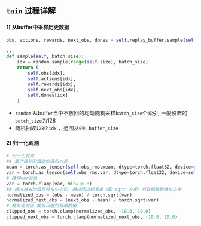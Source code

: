 ## `tain` 过程详解 
#### 1) 从buffer中采样历史数据
```python
obs, actions, rewards, next_obs, dones = self.replay_buffer.sample(self.batch_size)

...
def sample(self, batch_size):
    idx = random.sample(range(self.size), batch_size)
    return (
        self.obs[idx],
        self.actions[idx],
        self.rewards[idx],
        self.next_obs[idx],
        self.dones[idx]
    )

```
* `random` 从buffer当中不放回的均匀随机采样`batch_size`个索引,  一般设置的`batch_size`为128
* 随机抽取`128个idx` ，范围从`0到 buffer_size`


#### 2) 归一化观测
```python
# 归一化观测
## 累计得到的滑动均值和方差
mean = torch.as_tensor(self.obs_rms.mean, dtype=torch.float32, device=self.device)
var = torch.as_tensor(self.obs_rms.var, dtype=torch.float32, device=self.device)
# 确保var非负
var = torch.clamp(var, min=1e-8)
## 通过减去均值将分布中心化，通过除以标准差（即 sqrt 方差）将其缩放到单位方差
normalized_obs = (obs - mean) / torch.sqrt(var)
normalized_next_obs = (next_obs - mean) / torch.sqrt(var)
# 裁剪观测值 裁剪以避免极端数值
clipped_obs = torch.clamp(normalized_obs, -10.0, 10.0)
clipped_next_obs = torch.clamp(normalized_next_obs, -10.0, 10.0)
```
